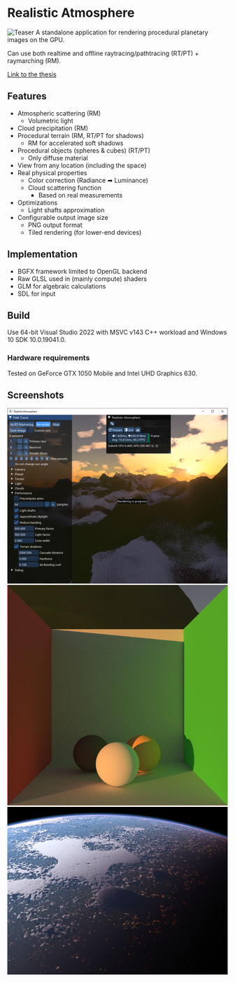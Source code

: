 # Realistic Atmosphere
![Teaser](teaser.png)
A standalone application for rendering procedural planetary images on the GPU.

Can use both realtime and offline raytracing/pathtracing (RT/PT) + raymarching (RM).

[Link to the thesis](thesis.pdf)

## Features
- Atmospheric scattering (RM)
    - Volumetric light
- Cloud precipitation (RM)
- Procedural terrain (RM, RT/PT for shadows)
    - RM for accelerated soft shadows
- Procedural objects (spheres & cubes) (RT/PT)
    - Only diffuse material
- View from any location (including the space)
- Real physical properties
    - Color correction (Radiance ➡ Luminance)
    - Cloud scattering function
        - Based on real measurements
- Optimizations
    - Light shafts approximation
- Configurable output image size
    - PNG output format
    - Tiled rendering (for lower-end devices)

## Implementation
- BGFX framework limited to OpenGL backend
- Raw GLSL used in (mainly compute) shaders
- GLM for algebraic calculations
- SDL for input

## Build
Use 64-bit Visual Studio 2022 with MSVC v143 C++ workload and Windows 10 SDK 10.0.19041.0.

### Hardware requirements
Tested on GeForce GTX 1050 Mobile and Intel UHD Graphics 630.

## Screenshots

![Program window](screen.png)
![Path tracing](pt.png)
![View from space](clouds.png)